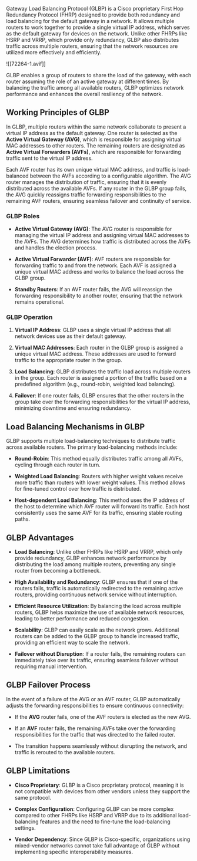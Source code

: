 Gateway Load Balancing Protocol (GLBP) is a Cisco proprietary First Hop Redundancy Protocol (FHRP) designed to provide both redundancy and load balancing for the default gateway in a network. It allows multiple routers to work together to provide a single virtual IP address, which serves as the default gateway for devices on the network. Unlike other FHRPs like HSRP and VRRP, which provide only redundancy, GLBP also distributes traffic across multiple routers, ensuring that the network resources are utilized more effectively and efficiently.

![[72264-1.avif]]

GLBP enables a group of routers to share the load of the gateway, with each router assuming the role of an active gateway at different times. By balancing the traffic among all available routers, GLBP optimizes network performance and enhances the overall resiliency of the network.

## **Working Principles of GLBP**

In GLBP, multiple routers within the same network collaborate to present a virtual IP address as the default gateway. One router is selected as the **Active Virtual Gateway (AVG)**, which is responsible for assigning virtual MAC addresses to other routers. The remaining routers are designated as **Active Virtual Forwarders (AVFs)**, which are responsible for forwarding traffic sent to the virtual IP address.

Each AVF router has its own unique virtual MAC address, and traffic is load-balanced between the AVFs according to a configurable algorithm. The AVG router manages the distribution of traffic, ensuring that it is evenly distributed across the available AVFs. If any router in the GLBP group fails, the AVG quickly reassigns traffic forwarding responsibilities to the remaining AVF routers, ensuring seamless failover and continuity of service.

### **GLBP Roles**

- **Active Virtual Gateway (AVG)**: The AVG router is responsible for managing the virtual IP address and assigning virtual MAC addresses to the AVFs. The AVG determines how traffic is distributed across the AVFs and handles the election process.

- **Active Virtual Forwarder (AVF)**: AVF routers are responsible for forwarding traffic to and from the network. Each AVF is assigned a unique virtual MAC address and works to balance the load across the GLBP group.

- **Standby Routers**: If an AVF router fails, the AVG will reassign the forwarding responsibility to another router, ensuring that the network remains operational.

### **GLBP Operation**

1. **Virtual IP Address**: GLBP uses a single virtual IP address that all network devices use as their default gateway.

2. **Virtual MAC Addresses**: Each router in the GLBP group is assigned a unique virtual MAC address. These addresses are used to forward traffic to the appropriate router in the group.

3. **Load Balancing**: GLBP distributes the traffic load across multiple routers in the group. Each router is assigned a portion of the traffic based on a predefined algorithm (e.g., round-robin, weighted load balancing).

4. **Failover**: If one router fails, GLBP ensures that the other routers in the group take over the forwarding responsibilities for the virtual IP address, minimizing downtime and ensuring redundancy.

## **Load Balancing Mechanisms in GLBP**

GLBP supports multiple load-balancing techniques to distribute traffic across available routers. The primary load-balancing methods include:

- **Round-Robin**: This method equally distributes traffic among all AVFs, cycling through each router in turn.

- **Weighted Load Balancing**: Routers with higher weight values receive more traffic than routers with lower weight values. This method allows for fine-tuned control over how traffic is distributed.

- **Host-dependent Load Balancing**: This method uses the IP address of the host to determine which AVF router will forward its traffic. Each host consistently uses the same AVF for its traffic, ensuring stable routing paths.

## **GLBP Advantages**

- **Load Balancing**: Unlike other FHRPs like HSRP and VRRP, which only provide redundancy, GLBP enhances network performance by distributing the load among multiple routers, preventing any single router from becoming a bottleneck.

- **High Availability and Redundancy**: GLBP ensures that if one of the routers fails, traffic is automatically redirected to the remaining active routers, providing continuous network service without interruption.

- **Efficient Resource Utilization**: By balancing the load across multiple routers, GLBP helps maximize the use of available network resources, leading to better performance and reduced congestion.

- **Scalability**: GLBP can easily scale as the network grows. Additional routers can be added to the GLBP group to handle increased traffic, providing an efficient way to scale the network.

- **Failover without Disruption**: If a router fails, the remaining routers can immediately take over its traffic, ensuring seamless failover without requiring manual intervention.

## **GLBP Failover Process**

In the event of a failure of the AVG or an AVF router, GLBP automatically adjusts the forwarding responsibilities to ensure continuous connectivity:

- If the **AVG** router fails, one of the AVF routers is elected as the new AVG.

- If an **AVF** router fails, the remaining AVFs take over the forwarding responsibilities for the traffic that was directed to the failed router.

- The transition happens seamlessly without disrupting the network, and traffic is rerouted to the available routers.

## **GLBP Limitations**

- **Cisco Proprietary**: GLBP is a Cisco proprietary protocol, meaning it is not compatible with devices from other vendors unless they support the same protocol.

- **Complex Configuration**: Configuring GLBP can be more complex compared to other FHRPs like HSRP and VRRP due to its additional load-balancing features and the need to fine-tune the load-balancing settings.

- **Vendor Dependency**: Since GLBP is Cisco-specific, organizations using mixed-vendor networks cannot take full advantage of GLBP without implementing specific interoperability measures.